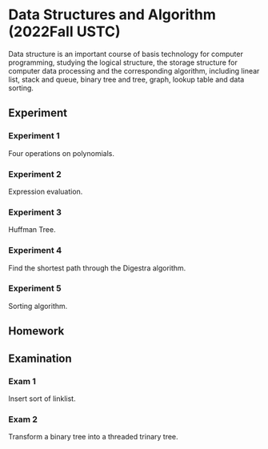 # Data Structures and Algorithm (2022Fall USTC)
Data structure is an important course of basis technology for computer programming, studying the logical structure, the storage structure for computer data processing and the corresponding algorithm, including linear list, stack and queue, binary tree and tree, graph, lookup table and data sorting.

## Experiment

### Experiment 1
Four operations on polynomials.

### Experiment 2
Expression evaluation.

### Experiment 3
Huffman Tree.

### Experiment 4
Find the shortest path through the Digestra algorithm.

### Experiment 5
Sorting algorithm.

## Homework

## Examination

### Exam 1
Insert sort of linklist.

### Exam 2
Transform a binary tree into a threaded trinary tree.

